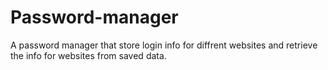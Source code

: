 # Password-manager

A password manager that store login info for diffrent websites and retrieve the info for websites from saved data.
